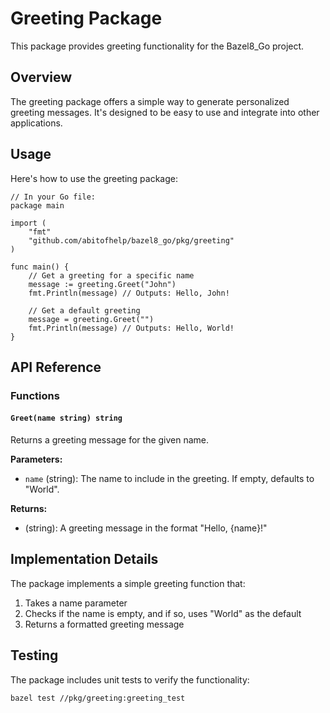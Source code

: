 # Greeting Package

This package provides greeting functionality for the Bazel8_Go project.

## Overview

The greeting package offers a simple way to generate personalized greeting messages. It's designed to be easy to use and integrate into other applications.

## Usage

Here's how to use the greeting package:

```
// In your Go file:
package main

import (
    "fmt"
    "github.com/abitofhelp/bazel8_go/pkg/greeting"
)

func main() {
    // Get a greeting for a specific name
    message := greeting.Greet("John")
    fmt.Println(message) // Outputs: Hello, John!

    // Get a default greeting
    message = greeting.Greet("")
    fmt.Println(message) // Outputs: Hello, World!
}
```

## API Reference

### Functions

#### `Greet(name string) string`

Returns a greeting message for the given name.

**Parameters:**
- `name` (string): The name to include in the greeting. If empty, defaults to "World".

**Returns:**
- (string): A greeting message in the format "Hello, {name}!"

## Implementation Details

The package implements a simple greeting function that:
1. Takes a name parameter
2. Checks if the name is empty, and if so, uses "World" as the default
3. Returns a formatted greeting message

## Testing

The package includes unit tests to verify the functionality:

```bash
bazel test //pkg/greeting:greeting_test
```
